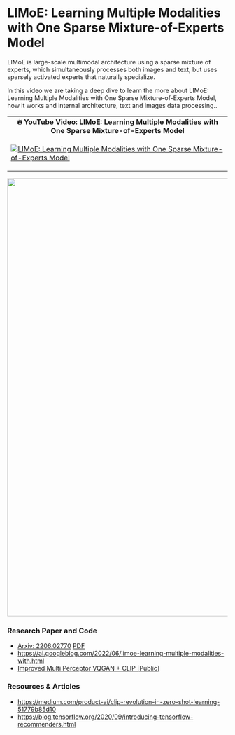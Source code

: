 # LIMoE: Learning Multiple Modalities with One Sparse Mixture-of-Experts Model # 

LIMoE is  large-scale multimodal architecture using a sparse mixture of experts, which simultaneously processes both images and text, but uses sparsely activated experts that naturally specialize.

In this video we are taking a deep dive to learn the more about LIMoE: Learning Multiple Modalities with One Sparse Mixture-of-Experts Model, how it works and internal architecture, text and images data processing..

<table class="table table-striped table-bordered table-vcenter">
    <tr>
        <td align="center"><b>🔥&nbsp;YouTube Video:&nbsp;LIMoE: Learning Multiple Modalities with One Sparse Mixture-of-Experts Model</b></td>
    </tr>
    <tr>
        <td>
            <div>
                
[![LIMoE: Learning Multiple Modalities with One Sparse Mixture-of-Experts Model](https://img.youtube.com/vi/i-V33KEwX00/0.jpg)](https://www.youtube.com/watch?v=i-V33KEwX00)

  </tr>
</table>

<div align="center">
  <img src="https://github.com/prodramp/DeepWorks/blob/main/LIMoE/images/limoe.png" width="1000" />
</div> 

### Research Paper and Code 
- [Arxiv: 2206.02770](https://arxiv.org/abs/2206.02770) [PDF](https://arxiv.org/pdf/2206.02770.pdf)
- https://ai.googleblog.com/2022/06/limoe-learning-multiple-modalities-with.html 
- [Improved Multi Perceptor VQGAN + CLIP [Public]](https://colab.research.google.com/drive/1peZ98vBihDD9A1v7JdH5VvHDUuW5tcRK) 


### Resources & Articles ###
- https://medium.com/product-ai/clip-revolution-in-zero-shot-learning-51779b85d10
- https://blog.tensorflow.org/2020/09/introducing-tensorflow-recommenders.html
